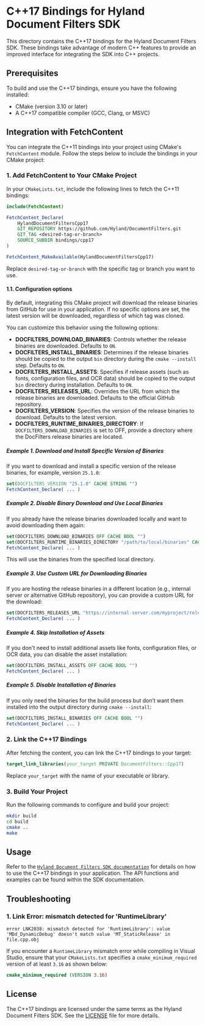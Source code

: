 # C++17 Bindings for Hyland Document Filters SDK

This directory contains the C++17 bindings for the Hyland Document Filters SDK.
These bindings take advantage of modern C++ features to provide an improved
interface for integrating the SDK into C++ projects. 

## Prerequisites

To build and use the C++17 bindings, ensure you have the following installed:

- CMake (version 3.10 or later)
- A C++17 compatible compiler (GCC, Clang, or MSVC)

## Integration with FetchContent

You can integrate the C++11 bindings into your project using CMake's `FetchContent` module. Follow the steps below to include the bindings in your CMake project:

### 1. Add FetchContent to Your CMake Project

In your `CMakeLists.txt`, include the following lines to fetch the C++11 bindings:

```cmake
include(FetchContent)

FetchContent_Declare(
    HylandDocumentFiltersCpp17
    GIT_REPOSITORY https://github.com/Hyland/DocumentFilters.git
    GIT_TAG <desired-tag-or-branch>
    SOURCE_SUBDIR bindings/cpp17
)

FetchContent_MakeAvailable(HylandDocumentFiltersCpp17)
```

Replace `desired-tag-or-branch` with the specific tag or branch you want to use.

#### 1.1. Configuration options

By default, integrating this CMake project will download the release binaries
from GitHub for use in your application. If no specific options are set, the
latest version will be downloaded, regardless of which tag was cloned.

You can customize this behavior using the following options:

- **DOCFILTERS_DOWNLOAD_BINARIES**: Controls whether the release binaries are
  downloaded. Defaults to `ON`.
- **DOCFILTERS_INSTALL_BINARIES**: Determines if the release binaries should be
  copied to the output `bin` directory during the `cmake --install` step.
  Defaults to `ON`.
- **DOCFILTERS_INSTALL_ASSETS**: Specifies if release assets (such as fonts,
  configuration files, and OCR data) should be copied to the output `bin`
  directory during installation. Defaults to `ON`.
- **DOCFILTERS_RELEASES_URL**: Overrides the URL from which the release binaries
  are downloaded. Defaults to the official GitHub repository.
- **DOCFILTERS_VERSION**: Specifies the version of the release binaries to
  download. Defaults to the latest version.
- **DOCFILTERS_RUNTIME_BINARIES_DIRECTORY**: If `DOCFILTERS_DOWNLOAD_BINARIES`
  is set to OFF, provide a directory where the DocFilters release binaries are
  located.

##### Example 1. Download and Install Specific Version of Binaries

If you want to download and install a specific version of the release binaries,
for example, version `25.1.0`:

```cmake
set(DOCFILTERS_VERSION "25.1.0" CACHE STRING "")
FetchContent_Declare( ... )
```

##### Example 2. Disable Binary Download and Use Local Binaries

If you already have the release binaries downloaded locally and want to avoid
downloading them again:

```cmake
set(DOCFILTERS_DOWNLOAD_BINARIES OFF CACHE BOOL "")
set(DOCFILTERS_RUNTIME_BINARIES_DIRECTORY "/path/to/local/binaries" CACHE STRING "")
FetchContent_Declare( ... )
```

This will use the binaries from the specified local directory.

##### Example 3. Use Custom URL for Downloading Binaries

If you are hosting the release binaries in a different location (e.g., internal
server or alternative GitHub repository), you can provide a custom URL for the
download:

```cmake
set(DOCFILTERS_RELEASES_URL "https://internal-server.com/myproject/releases" CACHE STRING "")
FetchContent_Declare( ... )
```

##### Example 4. Skip Installation of Assets

If you don't need to install additional assets like fonts, configuration files,
or OCR data, you can disable the asset installation:

```cmake
set(DOCFILTERS_INSTALL_ASSETS OFF CACHE BOOL "")
FetchContent_Declare( ... )
```

##### Example 5. Disable Installation of Binaries

If you only need the binaries for the build process but don’t want them
installed into the output directory during `cmake --install`:

```cmake
set(DOCFILTERS_INSTALL_BINARIES OFF CACHE BOOL "")
FetchContent_Declare( ... )
```

### 2. Link the C++17 Bindings

After fetching the content, you can link the C++17 bindings to your target:

```cmake
target_link_libraries(your_target PRIVATE DocumentFilters::Cpp17)
```

Replace `your_target` with the name of your executable or library.

### 3. Build Your Project

Run the following commands to configure and build your project:

```bash
mkdir build
cd build
cmake ..
make
```

## Usage

Refer to the [`Hyland Document Filters SDK
documentation`](https://hyland.github.io/DocumentFilters-Docs/latest/index.html)
for details on how to use the C++17 bindings in your application. The API functions
and examples can be found within the SDK documentation.

## Troubleshooting

### 1. Link Error: mismatch detected for 'RuntimeLibrary'

```link
error LNK2038: mismatch detected for 'RuntimeLibrary': value 'MDd_DynamicDebug' doesn't match value 'MT_StaticRelease' in file.cpp.obj
```

If you encounter a `RuntimeLibrary` mismatch error while compiling in Visual
Studio, ensure that your `CMakeLists.txt` specifies a `cmake_minimum_required`
version of at least `3.16` as shown below:

```cmake
cmake_minimum_required (VERSION 3.16)
```

## License

The C++17 bindings are licensed under the same terms as the Hyland Document Filters SDK. See the [LICENSE](../../LICENSE.md) file for more details.
